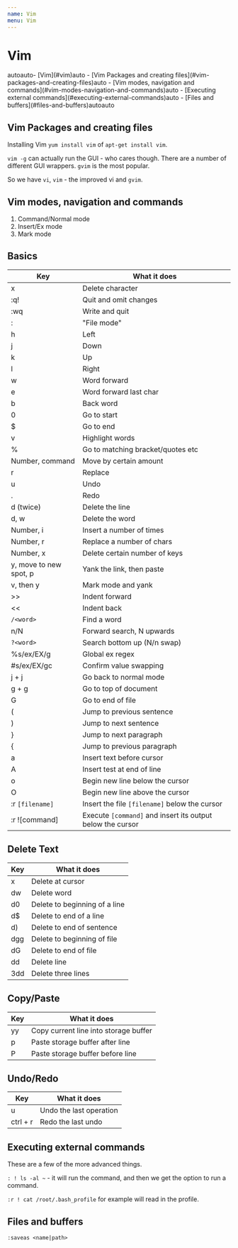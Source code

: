 ```yaml
---
name: Vim
menu: Vim 
---
```

# Vim

<!-- TOC -->autoauto- [Vim](#vim)auto    - [Vim Packages and creating files](#vim-packages-and-creating-files)auto    - [Vim modes, navigation and commands](#vim-modes-navigation-and-commands)auto    - [Executing external commands](#executing-external-commands)auto    - [Files and buffers](#files-and-buffers)autoauto<!-- /TOC -->

## Vim Packages and creating files

Installing Vim `yum install vim` of `apt-get install vim`.

`vim -g` can actually run the GUI - who cares though. There are a number of different GUI wrappers. `gvim` is the most popular.

So we have `vi`, `vim` - the improved vi and `gvim`.

## Vim modes, navigation and commands

1.  Command/Normal mode
2.  Insert/Ex mode
3.  Mark mode

## Basics

| Key                    | What it does                                               |
| ---------------------- | ---------------------------------------------------------- |
| x                      | Delete character                                           |
| :q!                    | Quit and omit changes                                      |
| :wq                    | Write and quit                                             |
| :                      | "File mode"                                                |
| h                      | Left                                                       |
| j                      | Down                                                       |
| k                      | Up                                                         |
| l                      | Right                                                      |
| w                      | Word forward                                               |
| e                      | Word forward last char                                     |
| b                      | Back word                                                  |
| 0                      | Go to start                                                |
| $                      | Go to end                                                  |
| v                      | Highlight words                                            |
| %                      | Go to matching bracket/quotes etc                          |
| Number, command        | Move by certain amount                                     |
| r                      | Replace                                                    |
| u                      | Undo                                                       |
| .                      | Redo                                                       |
| d (twice)              | Delete the line                                            |
| d, w                   | Delete the word                                            |
| Number, i              | Insert a number of times                                   |
| Number, r              | Replace a number of chars                                  |
| Number, x              | Delete certain number of keys                              |
| y, move to new spot, p | Yank the link, then paste                                  |
| v, then y              | Mark mode and yank                                         |
| >>                     | Indent forward                                             |
| <<                     | Indent back                                                |
| `/<word>`              | Find a word                                                |
| n/N                    | Forward search, N upwards                                  |
| `?<word>`              | Search bottom up (N/n swap)                                |
| %s/ex/EX/g             | Global ex regex                                            |
| #s/ex/EX/gc            | Confirm value swapping                                     |
| j + j                  | Go back to normal mode                                     |
| g + g                  | Go to top of document                                      |
| G                      | Go to end of file                                          |
| (                      | Jump to previous sentence                                  |
| )                      | Jump to next sentence                                      |
| }                      | Jump to next paragraph                                     |
| {                      | Jump to previous paragraph                                 |
| a                      | Insert text before cursor                                  |
| A                      | Insert test at end of line                                 |
| o                      | Begin new line below the cursor                            |
| O                      | Begin new line above the cursor                            |
| :r `[filename]`        | Insert the file `[filename]` below the cursor              |
| :r ![command]          | Execute `[command]` and insert its output below the cursor |

## Delete Text

| Key | What it does                  |
| --- | ----------------------------- |
| x   | Delete at cursor              |
| dw  | Delete word                   |
| d0  | Delete to beginning of a line |
| d$  | Delete to end of a line       |
| d)  | Delete to end of sentence     |
| dgg | Delete to beginning of file   |
| dG  | Delete to end of file         |
| dd  | Delete line                   |
| 3dd | Delete three lines            |

## Copy/Paste

| Key | What it does                          |
| --- | ------------------------------------- |
| yy  | Copy current line into storage buffer |
| p   | Paste storage buffer after line       |
| P   | Paste storage buffer before line      |

## Undo/Redo 

| Key      | What it does            |
| -------- | ----------------------- |
| u        | Undo the last operation |
| ctrl + r | Redo the last undo      |

## Executing external commands

These are a few of the more advanced things.

`: ! ls -al ~` - it will run the command, and then we get the option to run a command.

`:r ! cat /root/.bash_profile` for example will read in the profile.

## Files and buffers

`:saveas <name|path>`
